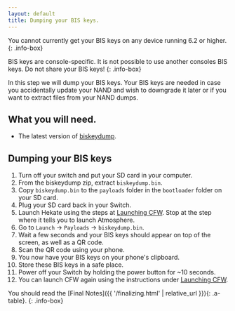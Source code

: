 ```yaml
---
layout: default
title: Dumping your BIS keys.
---
```


You cannot currently get your BIS keys on any device running 6.2 or higher.
{: .info-box}

BIS keys are console-specific. It is not possible to use another consoles BIS keys. Do not share your BIS keys!
{: .info-box}

In this step we will dump your BIS keys. Your BIS keys are needed in case you accidentally update your NAND and wish to downgrade it later or if you want to extract files from your NAND dumps.

## What you will need.

- The latest version of [biskeydump](https://switchtools.sshnuke.net/).

## Dumping your BIS keys

1. Turn off your switch and put your SD card in your computer.
2. From the biskeydump zip, extract `biskeydump.bin`.
3. Copy `biskeydump.bin` to the `payloads` folder in the `bootloader` folder on your SD card.
4. Plug your SD card back in your Switch.
5. Launch Hekate using the steps at [Launching CFW](/launching-cfw/). Stop at the step where it tells you to launch Atmosphere.
6. Go to `Launch` -> `Payloads` -> `biskeydump.bin`.
7. Wait a few seconds and your BIS keys should appear on top of the screen, as well as a QR code.
8. Scan the QR code using your phone.
9. You now have your BIS keys on your phone's clipboard.
10. Store these BIS keys in a safe place.
11. Power off your Switch by holding the power button for ~10 seconds.
12. You can launch CFW again using the instructions under [Launching CFW](/launching-cfw/).

You should read the [Final Notes]({{ '/finalizing.html' | relative_url }}){: .a-table}.
{: .info-box}